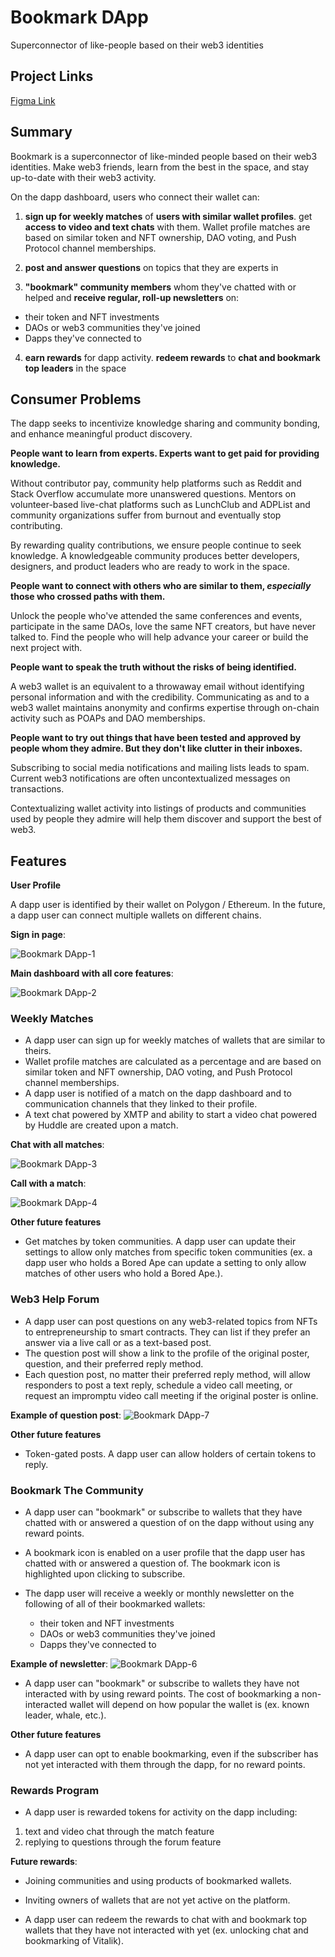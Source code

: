 # Bookmark DApp
Superconnector of like-people based on their web3 identities

## Project Links

[Figma Link](https://www.figma.com/file/kedyXC9PQtMLkAK18nGhOX/Bookmark-DApp?node-id=0%3A1)

## Summary

Bookmark is a superconnector of like-minded people based on their web3 identities. Make web3 friends, learn from the best in the space, and stay up-to-date with their web3 activity.

On the dapp dashboard, users who connect their wallet can:

1. **sign up for weekly matches** of **users with similar wallet profiles**. get **access to video and text chats** with them. Wallet profile matches are based on similar token and NFT ownership, DAO voting, and Push Protocol channel memberships. 

2. **post and answer questions** on topics that they are experts in

3. **"bookmark" community members** whom they've chatted with or helped and **receive regular, roll-up newsletters** on:

- their token and NFT investments
- DAOs or web3 communities they've joined
- Dapps they've connected to

4. **earn rewards** for dapp activity. **redeem rewards** to **chat and bookmark top leaders** in the space

## Consumer Problems

The dapp seeks to incentivize knowledge sharing and community bonding, and enhance meaningful product discovery. 

**People want to learn from experts. Experts want to get paid for providing knowledge.**

Without contributor pay, community help platforms such as Reddit and Stack Overflow accumulate more unanswered questions. Mentors on volunteer-based live-chat platforms such as LunchClub and ADPList and community organizations suffer from burnout and eventually stop contributing. 

By rewarding quality contributions, we ensure people continue to seek knowledge. A knowledgeable community produces better developers, designers, and product leaders who are ready to work in the space. 

**People want to connect with others who are similar to them, _especially_ those who crossed paths with them.**

Unlock the people who've attended the same conferences and events, participate in the same DAOs, love the same NFT creators, but have never talked to. Find the people who will help advance your career or build the next project with.

**People want to speak the truth without the risks of being identified.**

A web3 wallet is an equivalent to a throwaway email without identifying personal information and with the credibility. Communicating as and to a web3 wallet maintains anonymity and confirms expertise through on-chain activity such as POAPs and DAO memberships. 

**People want to try out things that have been tested and approved by people whom they admire. But they don't like clutter in their inboxes.**

Subscribing to social media notifications and mailing lists leads to spam. Current web3 notifications are often uncontextualized messages on transactions. 

Contextualizing wallet activity into listings of products and communities used by people they admire will help them discover and support the best of web3. 

## Features

**User Profile**

A dapp user is identified by their wallet on Polygon / Ethereum. In the future, a dapp user can connect multiple wallets on different chains. 

**Sign in page**:

![Bookmark DApp-1](https://user-images.githubusercontent.com/38402540/211172283-1697074e-fe77-4b74-934c-3ba94bf02b18.png)

**Main dashboard with all core features**:

![Bookmark DApp-2](https://user-images.githubusercontent.com/38402540/211172297-6a7f3ac7-f32c-4d39-9d6c-b126087543ad.png)

### Weekly Matches

- A dapp user can sign up for weekly matches of wallets that are similar to theirs. 
- Wallet profile matches are calculated as a percentage and are based on similar token and NFT ownership, DAO voting, and Push Protocol channel memberships. 
- A dapp user is notified of a match on the dapp dashboard and to communication channels that they linked to their profile.
- A text chat powered by XMTP and ability to start a video chat powered by Huddle are created upon a match.

**Chat with all matches**:

![Bookmark DApp-3](https://user-images.githubusercontent.com/38402540/211172304-64176ce2-3cc1-4509-b647-e22aec3c69da.png)

**Call with a match**:

![Bookmark DApp-4](https://user-images.githubusercontent.com/38402540/211172308-02771c59-6d5f-4eef-8788-a5dcc3fe20d2.png)

**Other future features**

- Get matches by token communities. A dapp user can update their settings to allow only matches from specific token communities (ex. a dapp user who holds a Bored Ape can update a setting to only allow matches of other users who hold a Bored Ape.).

### Web3 Help Forum

- A dapp user can post questions on any web3-related topics from NFTs to entrepreneurship to smart contracts. They can list if they prefer an answer via a live call or as a text-based post.
- The question post will show a link to the profile of the original poster, question, and their preferred reply method. 
- Each question post, no matter their preferred reply method, will allow responders to post a text reply, schedule a video call meeting, or request an impromptu video call meeting if the original poster is online.

**Example of question post**:
![Bookmark DApp-7](https://user-images.githubusercontent.com/38402540/211172319-8ddd28e7-8ff8-4662-94c3-082f7e220340.png)

**Other future features**
- Token-gated posts. A dapp user can allow holders of certain tokens to reply.

### Bookmark The Community

- A dapp user can "bookmark" or subscribe to wallets that they have chatted with or answered a question of on the dapp without using any reward points.
- A bookmark icon is enabled on a user profile that the dapp user has chatted with or answered a question of. The bookmark icon is highlighted upon clicking to subscribe. 
- The dapp user will receive a weekly or monthly newsletter on the following of all of their bookmarked wallets:

   - their token and NFT investments
   - DAOs or web3 communities they've joined
   - Dapps they've connected to 

**Example of newsletter**:
![Bookmark DApp-6](https://user-images.githubusercontent.com/38402540/211172325-810b716f-df2d-44ff-b8e1-77d401de1cf2.png)
   
- A dapp user can "bookmark" or subscribe to wallets they have not interacted with by using reward points. The cost of bookmarking a non-interacted wallet will depend on how popular the wallet is (ex. known leader, whale, etc.).

**Other future features**
- A dapp user can opt to enable bookmarking, even if the subscriber has not yet interacted with them through the dapp, for no reward points.

### Rewards Program

- A dapp user is rewarded tokens for activity on the dapp including:

1. text and video chat through the match feature
2. replying to questions through the forum feature

**Future rewards**:
- Joining communities and using products of bookmarked wallets.
- Inviting owners of wallets that are not yet active on the platform.

- A dapp user can redeem the rewards to chat with and bookmark top wallets that they have not interacted with yet (ex. unlocking chat and bookmarking of Vitalik).








